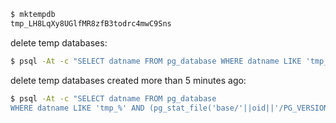 ```bash
$ mktempdb
tmp_LH8LqXy8UGlfMR8zfB3todrc4mwC9Sns
```

delete temp databases:
```bash
$ psql -At -c "SELECT datname FROM pg_database WHERE datname LIKE 'tmp_%'" | xargs -L 1 dropdb
```

delete temp databases created more than 5 minutes ago:
```bash
$ psql -At -c "SELECT datname FROM pg_database
WHERE datname LIKE 'tmp_%' AND (pg_stat_file('base/'||oid||'/PG_VERSION')).modification<now()+interval '5 minutes'" | xargs -L 1 dropdb
```
